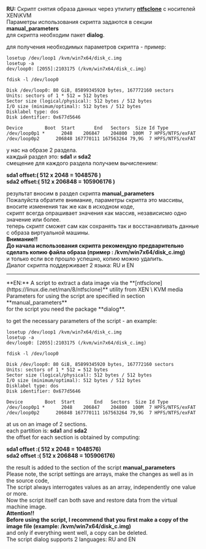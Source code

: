 **RU:** Скрипт снятия образа данных через утилиту **[ntfsclone](https://linux.die.net/man/8/ntfsclone)** с носителей XEN\KVM<br>
Параметры использования скрипта задаются в секции **manual_parameters**<br>
для скрипта необходим пакет **dialog**.

для получения необходимых параметров скрипта - пример:
```
losetup /dev/loop1 /kvm/win7x64/disk_c.img
losetup -a
dev/loop0: [2055]:2103175 (/kvm/win7x64/disk_c.img)
```

`fdisk -l /dev/loop0`

```
Disk /dev/loop0: 80 GiB, 85899345920 bytes, 167772160 sectors
Units: sectors of 1 * 512 = 512 bytes
Sector size (logical/physical): 512 bytes / 512 bytes
I/O size (minimum/optimal): 512 bytes / 512 bytes
Disklabel type: dos
Disk identifier: 0x677d5646
```

```
Device        Boot  Start       End   Sectors  Size Id Type
/dev/loop0p1 *      2048    206847    204800  100M  7 HPFS/NTFS/exFAT
/dev/loop0p2      206848 167770111 167563264 79,9G  7 HPFS/NTFS/exFAT
```

у нас на образе 2 раздела.<br>
каждый раздел это: **sda1** и **sda2**<br>
смещение для каждого раздела получаем вычислением:<br> 

**sda1 offset:( 512 х 2048 = 1048576 )**<br> 
**sda2 offset:( 512 x 206848 = 105906176 )**<br> 

результат вносим в раздел скрипта **manual_parameters**<br>
Пожалуйста обратите внимание, параметры скрипта это массивы, вносите изменения так же как в исходном коде,<br>
скрипт всегда опрашивает значения как массив, независисмо одно значение или более.<br>
теперь скрипт сможет сам как сохранять так и восстанавливать данные с образа виртуальной машины.<br>
**Внимание!!**<br> 
**До начала использования скрипта рекомендую предварительно сделать копию файла образа (пример : /kvm/win7x64/disk_c.img)**<br>
и только если все прошло успешно, копию можно удалить.<br>
Диалог скрипта поддерживает 2 языка: RU и EN<br>

<hr>
**EN:** A script to extract a data image via the  **[ntfsclone](https://linux.die.net/man/8/ntfsclone)** utility from XEN \ KVM media<br>
Parameters for using the script are specified in section **manual_parameters**<br>
for the script you need the package **dialog**.

to get the necessary parameters of the script - an example:<br>
```
losetup /dev/loop1 /kvm/win7x64/disk_c.img
losetup -a
dev/loop0: [2055]:2103175 (/kvm/win7x64/disk_c.img)
```

`fdisk -l /dev/loop0`

```
Disk /dev/loop0: 80 GiB, 85899345920 bytes, 167772160 sectors
Units: sectors of 1 * 512 = 512 bytes
Sector size (logical/physical): 512 bytes / 512 bytes
I/O size (minimum/optimal): 512 bytes / 512 bytes
Disklabel type: dos
Disk identifier: 0x677d5646
```

```
Device        Boot  Start       End   Sectors  Size Id Type
/dev/loop0p1 *      2048    206847    204800  100M  7 HPFS/NTFS/exFAT
/dev/loop0p2      206848 167770111 167563264 79,9G  7 HPFS/NTFS/exFAT
```


at us on an image of 2 sections.<br>
each partition is: **sda1** and **sda2**<br>
the offset for each section is obtained by computing:<br>

**sda1 offset :( 512 x 2048 = 1048576)**<br>
**sda2 offset :( 512 x 206848 = 105906176)**<br>

the result is added to the section of the script **manual_parameters**<br>
Please note, the script settings are arrays, make the changes as well as in the source code, <br>
The script always interrogates values as an array, independently one value or more.<br>
Now the script itself can both save and restore data from the virtual machine image.<br>
**Attention!!**<br>
**Before using the script, I recommend that you first make a copy of the image file (example: /kvm/win7x64/disk_c.img)**<br>
and only if everything went well, a copy can be deleted.<br>
The script dialog supports 2 languages: RU and EN<br>